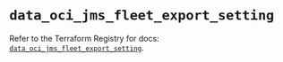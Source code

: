 # `data_oci_jms_fleet_export_setting`

Refer to the Terraform Registry for docs: [`data_oci_jms_fleet_export_setting`](https://registry.terraform.io/providers/oracle/oci/6.18.0/docs/data-sources/jms_fleet_export_setting).
